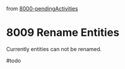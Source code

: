 from [8000-pendingActivities](8000-pendingActivities.md)
# 8009 Rename Entities
Currently entities can not be renamed.

#todo